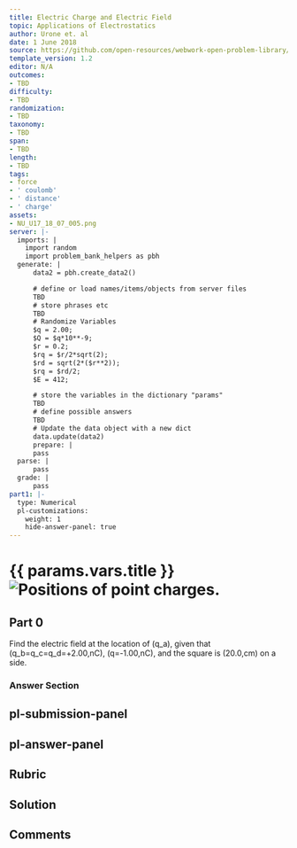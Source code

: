 ```yaml
---
title: Electric Charge and Electric Field
topic: Applications of Electrostatics
author: Urone et. al
date: 1 June 2018
source: https://github.com/open-resources/webwork-open-problem-library/tree/master/Contrib/BrockPhysics/College_Physics_Urone/18.Electric_Field/18-07.Conductors_and_Electric_Fields_in_Static_Equilibrium/NU_U17_18_07_007.pg
template_version: 1.2
editor: N/A
outcomes:
- TBD
difficulty:
- TBD
randomization:
- TBD
taxonomy:
- TBD
span:
- TBD
length:
- TBD
tags:
- force
- ' coulomb'
- ' distance'
- ' charge'
assets:
- NU_U17_18_07_005.png
server: |-
  imports: |
    import random
    import problem_bank_helpers as pbh
  generate: |
      data2 = pbh.create_data2()

      # define or load names/items/objects from server files
      TBD
      # store phrases etc
      TBD
      # Randomize Variables
      $q = 2.00;
      $Q = $q*10**-9;
      $r = 0.2;
      $rq = $r/2*sqrt(2);
      $rd = sqrt(2*($r**2));
      $rq = $rd/2;
      $E = 412;

      # store the variables in the dictionary "params"
      TBD
      # define possible answers
      TBD
      # Update the data object with a new dict
      data.update(data2)
      prepare: |
      pass
  parse: |
      pass
  grade: |
      pass
part1: |-
  type: Numerical
  pl-customizations:
    weight: 1
    hide-answer-panel: true
---
```


# {{ params.vars.title }}![Positions of point charges.](NU_U17_18_07_005.png)

## Part 0 
Find the electric field at the location of (q_a), given that (q_b=q_c=q_d=+2.00,nC), (q=-1.00,nC), and the square is (20.0,cm) on a side. 


### Answer Section 


## pl-submission-panel 


## pl-answer-panel 


## Rubric 


## Solution 


## Comments 


